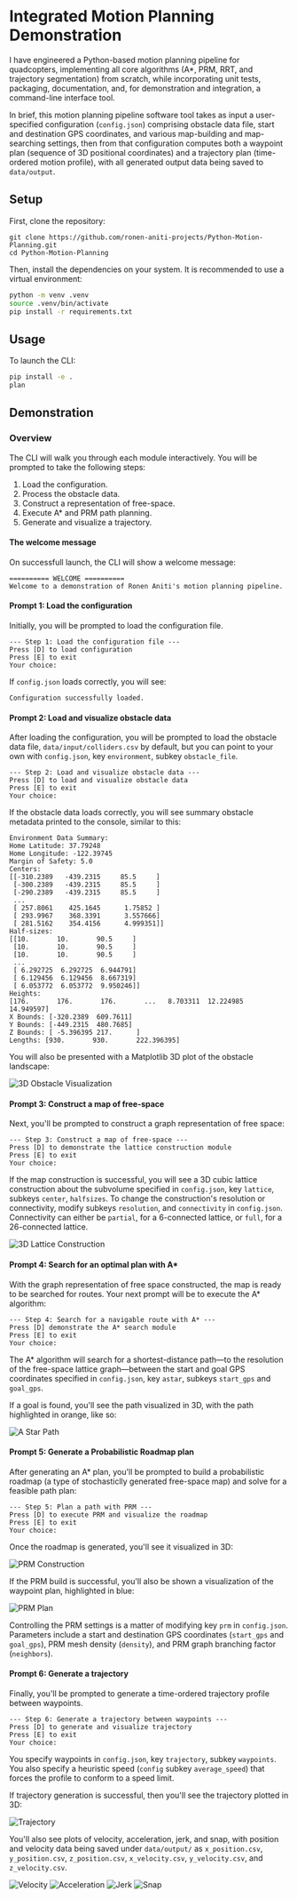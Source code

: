 # Integrated Motion Planning Demonstration
I have engineered a Python-based motion planning pipeline for quadcopters, implementing all core algorithms (A*, PRM, RRT, and trajectory segmentation) from scratch, while incorporating unit tests, packaging, documentation, and, for demonstration and integration, a command-line interface tool. 

In brief, this motion planning pipeline software tool takes as input a user-specified configuration (`config.json`) comprising obstacle data file, start and destination GPS coordinates, and various map-building and map-searching settings, then from that configuration computes both a waypoint plan (sequence of 3D positional coordinates) and a trajectory plan (time-ordered motion profile), with all generated output data being saved to `data/output`. 

## Setup

First, clone the repository:
```
git clone https://github.com/ronen-aniti-projects/Python-Motion-Planning.git
cd Python-Motion-Planning
```

Then, install the dependencies on your system. It is recommended to use a virtual environment:

```bash 
python -m venv .venv
source .venv/bin/activate
pip install -r requirements.txt
```

## Usage
To launch the CLI:

```bash
pip install -e .
plan
```

## Demonstration 

### Overview

The CLI will walk you through each module interactively. You will be prompted to take the following steps:

1. Load the configuration.
2. Process the obstacle data.
3. Construct a representation of free-space. 
4. Execute A* and PRM path planning. 
5. Generate and visualize a trajectory.

#### The welcome message
On successfull launch, the CLI will show a welcome message: 
```
========== WELCOME ========== 
Welcome to a demonstration of Ronen Aniti's motion planning pipeline.
```

#### Prompt 1: Load the configuration
Initially, you will be prompted to load the configuration file.

```
--- Step 1: Load the configuration file ---
Press [D] to load configuration
Press [E] to exit
Your choice: 

```

If `config.json` loads correctly, you will see: 
```
Configuration successfully loaded.
```

#### Prompt 2: Load and visualize obstacle data
After loading the configuration, you will be prompted to load the obstacle data file, `data/input/colliders.csv` by default, but you can point to your own with `config.json`, key `environment`, subkey `obstacle_file`. 

```
--- Step 2: Load and visualize obstacle data ---
Press [D] to load and visualize obstacle data
Press [E] to exit
Your choice: 

```

If the obstacle data loads correctly, you will see summary obstacle metadata printed to the console, similar to this: 

```
Environment Data Summary:
Home Latitude: 37.79248
Home Longitude: -122.39745
Margin of Safety: 5.0
Centers: 
[[-310.2389   -439.2315     85.5     ]
 [-300.2389   -439.2315     85.5     ]
 [-290.2389   -439.2315     85.5     ]
 ...
 [ 257.8061    425.1645      1.75852 ]
 [ 293.9967    368.3391      3.557666]
 [ 281.5162    354.4156      4.999351]]
Half-sizes: 
[[10.       10.       90.5     ]
 [10.       10.       90.5     ]
 [10.       10.       90.5     ]
 ...
 [ 6.292725  6.292725  6.944791]
 [ 6.129456  6.129456  8.667319]
 [ 6.053772  6.053772  9.950246]]
Heights: 
[176.       176.       176.       ...   8.703311  12.224985  14.949597]
X Bounds: [-320.2389  609.7611]
Y Bounds: [-449.2315  480.7685]
Z Bounds: [ -5.396395 217.      ]
Lengths: [930.       930.       222.396395]

```

You will also be presented with a Matplotlib 3D plot of the obstacle landscape: 

![3D Obstacle Visualization](docs/3D_Obstacle_Visualization.png)

#### Prompt 3: Construct a map of free-space
Next, you'll be prompted to construct a graph representation of free space: 

```
--- Step 3: Construct a map of free-space ---
Press [D] to demonstrate the lattice construction module
Press [E] to exit
Your choice: 

```

If the map construction is successful, you will see a 3D cubic lattice construction about the subvolume specified in `config.json`, key `lattice`, subkeys `center`, `halfsizes`. To change the construction's resolution or connectivity, modify subkeys `resolution`, and `connectivity` in `config.json`. Connectivity can either be `partial`, for a 6-connected lattice, or `full`, for a 26-connected lattice.

![3D Lattice Construction](docs/3D_Lattice.png)

#### Prompt 4: Search for an optimal plan with A*
With the graph representation of free space constructed, the map is ready to be searched for routes. Your next prompt will be to execute the A* algorithm: 

```
--- Step 4: Search for a navigable route with A* ---
Press [D] demonstrate the A* search module
Press [E] to exit
Your choice: 

```
The A* algorithm will search for a shortest-distance path—to the resolution of the free-space lattice graph—between the start and goal GPS coordinates specified in `config.json`, key `astar`, subkeys `start_gps` and `goal_gps`. 

If a goal is found, you'll see the path visualized in 3D, with the path highlighted in orange, like so: 

![A Star Path](docs/AStar.png)

#### Prompt 5: Generate a Probabilistic Roadmap plan
After generating an A* plan, you'll be prompted to build a probabilistic roadmap (a type of stochasticlly generated free-space map) and solve for a feasible path plan:

```
--- Step 5: Plan a path with PRM ---
Press [D] to execute PRM and visualize the roadmap
Press [E] to exit
Your choice: 
```

Once the roadmap is generated, you'll see it visualized in 3D: 

![PRM Construction](docs/PRM.png)

If the PRM build is successful, you'll also be shown a visualization of the waypoint plan, highlighted in blue: 

![PRM Plan](docs/PRM_Plan.png)

Controlling the PRM settings is a matter of modifying key `prm` in `config.json`. Parameters include a start and destination GPS coordinates (`start_gps` and `goal_gps`), PRM mesh density (`density`), and PRM graph branching factor (`neighbors`).

#### Prompt 6: Generate a trajectory
Finally, you'll be prompted to generate a time-ordered trajectory profile between waypoints. 

```
--- Step 6: Generate a trajectory between waypoints ---
Press [D] to generate and visualize trajectory
Press [E] to exit
Your choice: 

```

You specify waypoints in `config.json`, key `trajectory`, subkey `waypoints`. You also specify a heuristic speed (`config` subkey `average_speed`) that forces the profile to conform to a speed limit. 


If trajectory generation is successful, then you'll see the trajectory plotted in 3D:

![Trajectory](docs/Trajectory.png)

You'll also see plots of velocity, acceleration, jerk, and snap, with position and velocity data being saved under `data/output/` as `x_position.csv`, `y_position.csv`, `z_position.csv`, `x_velocity.csv`, `y_velocity.csv`, and `z_velocity.csv`. 

![Velocity](docs/Velocity.png)
![Acceleration](docs/Acceleration.png)
![Jerk](docs/Jerk.png)
![Snap](docs/Snap.png)

